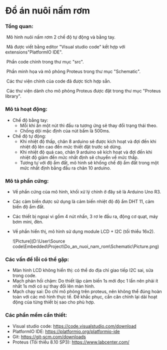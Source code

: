 # Đồ án nuôi nấm rơm

### Tổng quan:

​	Mô hình nuôi nấm rơm 2 chế độ tự động và bằng tay.

​	Mã được viết bằng editor "Visual studio code" kết hợp với extensions"PlatformIO IDE".

​	Phần code chính trong thư mục "src".

​	Phần minh họa và mô phỏng Proteus trong thư mục "Schematic".

​	Các thư viện chính của code đã được tích hợp sẵn.

​	Các thư viện dành cho mô phỏng Proteus được đặt trong thư mục "Proteus library".

### Mô tả hoạt động:

- Chế độ bằng tay:
  - Mỗi khi ấn một nút thì đầu ra tương ứng sẽ thay đổi trạng thái theo.
  - Chống dội mặc định của nút bấm là 500ms.
- Chế độ tự động:
  - Khi nhiệt độ thấp, chân 8 arduino sẽ được kích hoạt và đợi đến khi nhiệt độ lên cao đến mức thiết đặt trước sẽ dừng.
  - Khi nhiệt độ quá cao, chân 9 arduino sẽ kích hoạt và đợi đến khi nhiệt độ giảm đến mức nhất định sẽ chuyển về mức thấp.
  - Tương tự với độ ẩm đất, mô hình sẽ khống chế độ ẩm đất trong một mức nhất định bằng đầu ra chân 10 arduino.

### Mô tả phần cứng:

- Về phần cứng của mô hình, khối xử lý chính ở đây sẽ là Arduino Uno R3.

- Các cảm biến được sử dụng là cảm biến nhiệt độ độ ẩm DHT 11, cảm biến độ ẩm đất.

- Các thiết bị ngoại vi gồm 4 nút nhấn, 3 rơ le đầu ra, động cơ quạt, máy bơm mini, đèn.

- Về phần hiển thị, mô hình sử dụng module LCD + I2C (tối thiểu 16x2).

  ![Picture](D:\User\Source code\Embedded\Project\Do_an_nuoi_nam_rom\Schematic\Picture.png)

### Các vấn đề lỗi có thể gặp:

- Màn hình LCD không hiển thị: có thể do địa chỉ giao tiếp I2C sai, sửa trong code.
- Mạch phản hồi chậm: Do thiết lập cảm biến 1s mới đọc 1 lần nên phải ít nhất 1s mới có sự thay đổi lên màn hình.
- Mạch chạy sai: Do chỉ mô phỏng trên proteus, nên không thể đúng hoàn toàn với các mô hình thực tế. Để khắc phục, cần căn chỉnh lại dải hoạt động của từng thiết bị sao cho phù hợp.



### Các phần mềm cần thiết:

- Visual studio code: https://code.visualstudio.com/download
- PlatformIO IDE: https://platformio.org/platformio-ide
- Git: https://git-scm.com/downloads
- Proteus (Tối thiểu 8.10 SP3): https://www.labcenter.com/
